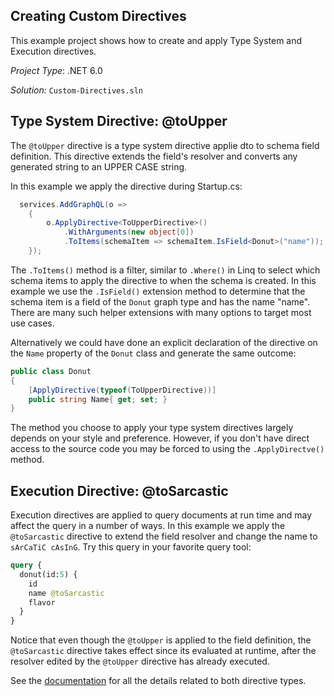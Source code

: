 ﻿## Creating Custom Directives

This example project shows how to create and apply Type System and Execution directives.

_Project Type_: .NET  6.0

_Solution:_ `Custom-Directives.sln`

## Type System Directive: @toUpper

The  `@toUpper` directive is a type system directive applie dto to schema field definition. This directive extends the field's resolver and converts any generated string to an UPPER CASE string. 

In this example we apply the directive during Startup.cs:

```csharp
  services.AddGraphQL(o =>
    {
        o.ApplyDirective<ToUpperDirective>()
            .WithArguments(new object[0])
            .ToItems(schemaItem => schemaItem.IsField<Donut>("name"));
    });
```

The `.ToItems()` method is a filter, similar to `.Where()` in Linq to select which schema items to apply the directive to when the schema is created. In this example we use the `.IsField()` extension method to determine that
the schema item is a field of the `Donut` graph type and has the name "name". There are many such helper extensions with many options to target most use cases.

Alternatively we could have done an explicit declaration of the directive on the `Name` property of the `Donut` class and generate the same outcome:

```csharp
public class Donut
{
    [ApplyDirective(typeof(ToUpperDirective))]
    public string Name{ get; set; }
}
```

The method you choose to apply your type system directives largely depends on your style and preference. However, if you don't have direct access to the source code you may be forced to using the `.ApplyDirectve()` method.


##  Execution Directive: @toSarcastic

Execution directives are applied to query documents at run time and may affect the query in a number of ways.  In this example we apply the `@toSarcastic` directive to extend the field resolver and change the name to `sArCaTiC cAsInG`.  Try this query in your favorite query tool:

```graphql
query {
  donut(id:5) {
    id
    name @toSarcastic
    flavor
  }
}
```

Notice that even though the `@toUpper` is applied to the field definition, the `@toSarcastic` directive takes effect since its evaluated at runtime, after the resolver edited by the `@toUpper` directive has already executed.

See the [documentation](https://graphql-aspnet.github.io/docs/advanced/directives) for all the details related to both directive types.

